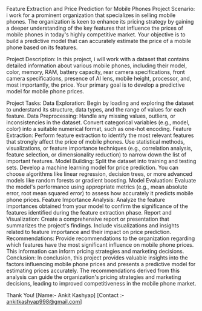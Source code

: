 Feature Extraction and Price Prediction for Mobile Phones
Project Scenario:
i work for a prominent organization that specializes in selling mobile phones. The organization is keen to enhance its pricing strategy by gaining a deeper understanding of the key features that influence the prices of mobile phones in today's highly competitive market. Your objective is to build a predictive model that can accurately estimate the price of a mobile phone based on its features.

Project Description:
In this project, i will work with a dataset that contains detailed information about various mobile phones, including their model, color, memory, RAM, battery capacity, rear camera specifications, front camera specifications, presence of AI lens, mobile height, processor, and, most importantly, the price. Your primary goal is to develop a predictive model for mobile phone prices.

Project Tasks:
Data Exploration:
Begin by loading and exploring the dataset to understand its structure, data types, and the range of values for each feature.
Data Preprocessing:
Handle any missing values, outliers, or inconsistencies in the dataset.
Convert categorical variables (e.g., model, color) into a suitable numerical format, such as one-hot encoding.
Feature Extraction:
Perform feature extraction to identify the most relevant features that strongly affect the price of mobile phones.
Use statistical methods, visualizations, or feature importance techniques (e.g., correlation analysis, feature selection, or dimensionality reduction) to narrow down the list of important features.
Model Building:
Split the dataset into training and testing sets.
Develop a machine learning model for price prediction. You can choose algorithms like linear regression, decision trees, or more advanced models like random forests or gradient boosting.
Model Evaluation:
Evaluate the model's performance using appropriate metrics (e.g., mean absolute error, root mean squared error) to assess how accurately it predicts mobile phone prices.
Feature Importance Analysis:
Analyze the feature importances obtained from your model to confirm the significance of the features identified during the feature extraction phase.
Report and Visualization:
Create a comprehensive report or presentation that summarizes the project's findings.
Include visualizations and insights related to feature importance and their impact on price prediction.
Recommendations:
Provide recommendations to the organization regarding which features have the most significant influence on mobile phone prices. This information can inform pricing strategies and marketing decisions.
Conclusion:
In conclusion, this project provides valuable insights into the factors influencing mobile phone prices and presents a predictive model for estimating prices accurately. The recommendations derived from this analysis can guide the organization's pricing strategies and marketing decisions, leading to improved competitiveness in the mobile phone market.

Thank You!
[Name:- Ankit Kashyap]
[Contact :- ankitkashyap998@gmail.com]
